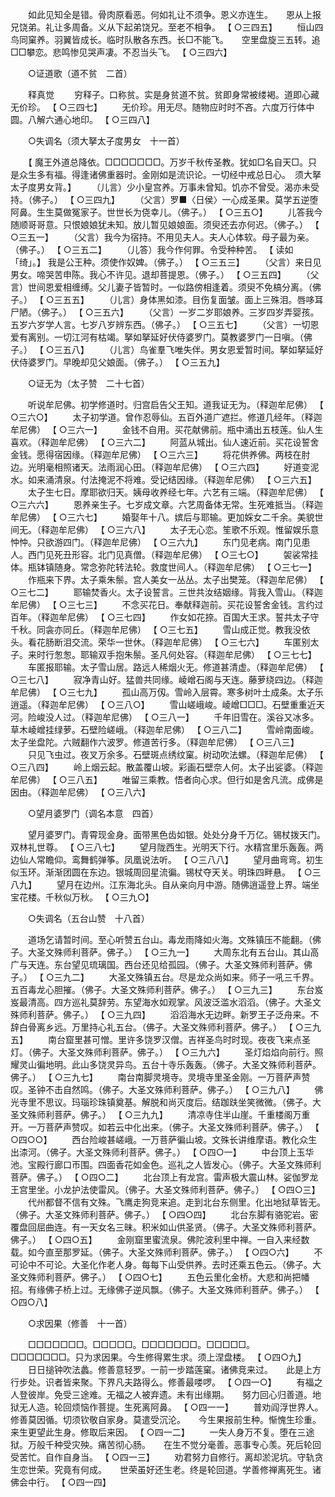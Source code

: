 <!-- { "loadSidebar": true } -->
　　如此见知全是错。骨肉原看恶。何如礼让不须争。恩义亦连生。　　恩从上报兄饶弟。礼让多周备。义从下起弟饶兄。至老不相争。 【 ○三四五】 
　　恒山四鸟同窠养。羽翼皆成长。临时队散各东西。长□不能飞。　　空里盘旋三五转。追□□攀恋。悲鸣惨见哭声凄。不忍当头飞。 【 ○三四六】 

　　○证道歌（道不贫　二首） 

　　释真觉 
　　穷释子。口称贫。实是身贫道不贫。贫即身常被缕褐。道即心藏无价珍。 【 ○三四七】 
　　无价珍。用无尽。随物应时时不吝。六度万行体中圆。八解六通心地印。 【 ○三四八】 

　　○失调名（须大拏太子度男女　十一首） 

　　【 魔王外道总降依。□□□□□□□。万岁千秋传圣教。犹如□名自天□。只是众生多有福。得逢诸佛重器时。金刚如是流识论。一切经中戒总日心。　须大拏太子度男女背。】 
　　（儿言）少小皇宫养。万事未曾知。饥亦不曾受。渴亦未受持。（佛子。） 【 ○三四九】 
　　（父言）罗■〈日侯〉一心成圣果。莫学五逆堕阿鼻。生生莫做冤家子。世世长为侥幸儿。（佛子。） 【 ○三五○】 
　　儿答我今随顺哥哥意。只恨娘娘犹未知。放儿暂见娘娘面。须臾还去亦何迟。（佛子。） 【 ○三五一】 
　　（父言）我今为宿持。不用见夫人。夫人心体软。母子最为亲。（佛子。） 【 ○三五二】 
　　（儿答）我今作何罪。令受种种苦。 【 读如「绮」。】 我是公王种。须使作奴婢。（佛子。） 【 ○三五三】 
　　（父言）来日见男女。啼哭苦申陈。我心不许见。退却菩提恩。（佛子。） 【 ○三五四】 
　　（父言）世间恩爱相缠缚。父儿妻子皆暂时。一似路傍相逢着。须臾不免槁分离。（佛子。） 【 ○三五五】 
　　（儿言）身体黑如漆。目伤复面皱。面上三殊泪。唇哆耳尸陋。（佛子。） 【 ○三五六】 
　　（父言）一岁二岁耶娘养。三岁四岁弄婴孩。五岁六岁学人言。七岁八岁辨东西。（佛子。） 【 ○三五七】 
　　（父言）一切恩爱有离别。一切江河有枯竭。拏如拏延好伏侍婆罗门。莫教婆罗门一日嗔。（佛子。） 【 ○三五八】 
　　（儿言）鸟雀羣飞唯失伴。男女恩爱暂时间。拏如拏延好伏侍婆罗门。早晚却见父娘面。（佛子。） 【 ○三五九】 

　　○证无为（太子赞　二十七首） 

　　听说牟尼佛。初学修道时。归宫启告父王知。道我证无为。（释迦牟尼佛） 【 ○三六○】 
　　太子初学道。曾作忍辱仙。五百外道广遮拦。修道几经年。（释迦牟尼佛） 【 ○三六一】 
　　金钱不自用。买花献佛前。瓶中涌出五枝莲。仙人生喜欢。（释迦牟尼佛） 【 ○三六二】 
　　阿蓝从城出。仙人速近前。买花设誓舍金钱。愿得宿因缘。（释迦牟尼佛） 【 ○三六三】 
　　将花供养佛。两枝在肘边。光明毫相照诸天。法雨润心田。（释迦牟尼佛） 【 ○三六四】 
　　好道变泥水。如来涌清泉。付法掩泥不将难。受记结因缘。（释迦牟尼佛） 【 ○三六五】 
　　太子生七日。摩耶欲归天。姨母收养经七年。六艺有三端。（释迦牟尼佛） 【 ○三六六】 
　　恩养亲生子。七岁成文章。六艺周备体无常。生死难抵当。（释迦牟尼佛） 【 ○三六七】 
　　婚娶年十八。嫔后与耶输。更加婇女二千余。美貌世间无。（释迦牟尼佛） 【 ○三六八】 
　　太子无心恋。笙歌不乐观。惟留娱乐意忡忡。只欲游四门。（释迦牟尼佛） 【 ○三六九】 
　　东门见老病。南门见患人。西门见死丑形容。北门见真僧。（释迦牟尼佛） 【 ○三七○】 
　　袈裟常挂体。瓶钵镇随身。常念弥陀转法轮。救度世间人。（释迦牟尼佛） 【 ○三七一】 
　　作瓶来下界。太子乘朱鬃。宫人美女一丛丛。太子出樊笼。（释迦牟尼佛） 【 ○三七二】 
　　耶输焚香火。太子设誓言。三世共汝结姻缘。背我入雪山。（释迦牟尼佛） 【 ○三七三】 
　　不念买花日。奉献释迦前。买花设誓舍金钱。言约过百年。（释迦牟尼佛） 【 ○三七四】 
　　作女如花捺。百国大王求。誓共太子守千秋。同衾亦同丘。（释迦牟尼佛） 【 ○三七五】 
　　雪山成正觉。教我没依头。看花肠断泪交流。荣华一世休。（释迦牟尼佛） 【 ○三七六】 
　　车匿别太子。来时行怱怱。耶输双手抱朱鬃。圣凡何处容。（释迦牟尼佛） 【 ○三七七】 
　　车匿报耶输。太子雪山居。路远人稀烟火无。修道甚清虚。（释迦牟尼佛） 【 ○三七八】 
　　寂净青山好。猛兽共同缘。崚嶒石阁与天连。藤萝绕四边。（释迦牟尼佛） 【 ○三七九】 
　　孤山高万仭。雪岭入层霄。寒多树叶土成条。太子乐逍遥。（释迦牟尼佛） 【 ○三八○】 
　　雪山嵯峨峻。崚嶒□□□。石壁重重近天河。险峻没人过。（释迦牟尼佛） 【 ○三八一】 
　　千年旧雪在。溪谷又冰多。草木崚嶒挂绿萝。石壁险嵯峨。（释迦牟尼佛） 【 ○三八二】 
　　雪岭南面峻。太子坐盘陀。六贼翻作六波罗。修道苦行多。（释迦牟尼佛） 【 ○三八三】 
　　只见飞虫过。夜叉万余多。石壁斑点绣纹窠。树动吹法螺。（释迦牟尼佛） 【 ○三八四】 
　　岭上烟云起。散盖覆山坡。彩画石壁奈人何。太子出娑婆。（释迦牟尼佛） 【 ○三八五】 
　　唯留三乘教。悟者向心求。但行如是舍凡流。成佛是因由。（释迦牟尼佛） 【 ○三八六】 

　　○望月婆罗门（调名本意　四首） 

　　望月婆罗门。青霄现金身。面带黑色齿如银。处处分身千万亿。锡杖拨天门。双林礼世尊。 【 ○三八七】 
　　望月陇西生。光明天下行。水精宫里乐轰轰。两边仙人常瞻仰。鸾舞鹤弹筝。凤凰说法听。 【 ○三八八】 
　　望月曲弯弯。初生似玉环。渐渐团圆在东边。银城周回星流徧。锡杖夺天关。明珠四畔悬。 【 ○三八九】 
　　望月在边州。江东海北头。自从亲向月中游。随佛逍遥登上界。端坐宝花楼。千秋似万秋。 【 ○三九○】 

　　○失调名（五台山赞　十八首） 

　　道场乞请暂时间。至心听赞五台山。毒龙雨降如火海。文殊镇压不能翻。（佛子。大圣文殊师利菩萨。佛子。） 【 ○三九一】 
　　大周东北有五台山。其山高广与天连。东台望见琉璃国。西台还见给孤园。（佛子。大圣文殊师利菩萨。佛子。） 【 ○三九二】 
　　大圣文殊镇五台。尽是龙众尚如来。师子一吼三千界。五百毒龙心胆摧。（佛子。大圣文殊师利菩萨。佛子。） 【 ○三九三】 
　　东台岌岌最清高。四方巡礼莫辞劳。东望海水如观掌。风波泛滥水滔滔。（佛子。大圣文殊师利菩萨。佛子。） 【 ○三九四】 
　　滔滔海水无边畔。新罗王子泛舟来。不辞白骨离乡远。万里持心礼五台。（佛子。大圣文殊师利菩萨。佛子。） 【 ○三九五】 
　　南台窟里甚可憎。里许多饶罗汉僧。吉祥圣鸟时时现。夜夜飞来点圣灯。（佛子。大圣文殊师利菩萨。佛子。） 【 ○三九六】 
　　圣灯焰焰向前行。照耀灵山徧地明。此山多饶灵异鸟。五台十寺乐轰轰。（佛子。大圣文殊师利菩萨。佛子。） 【 ○三九七】 
　　南台南脚灵境寺。灵境寺里圣金刚。一万菩萨声赞叹。圣钟不击自然鸣。（佛子。大圣文殊师利菩萨。佛子。） 【 ○三九八】 
　　佛光寺里不思议。玛瑙珍珠镇奠基。解脱和尚灭度后。结跏趺坐笑微微。（佛子。大圣文殊师利菩萨。佛子。） 【 ○三九九】 
　　清凉寺住半山崖。千重楼阁万重开。一万菩萨声赞叹。如若云中化出来。（佛子。大圣文殊师利菩萨。佛子。） 【 ○四○○】 
　　西台险峻甚嵯峨。一万菩萨徧山坡。文殊长讲维摩语。教化众生出渿河。（佛子。大圣文殊师利菩萨。佛子。） 【 ○四○一】 
　　中台顶上玉华池。宝殿行廊口帀围。四面香花如金色。巡礼之人皆发心。（佛子。大圣文殊师利菩萨。佛子。） 【 ○四○二】 
　　北台顶上有龙宫。雷声极大震山林。娑伽罗龙王宫里坐。小龙护法使雷风。（佛子。大圣文殊师利菩萨。佛子。） 【 ○四○三】 
　　代州都督不信有文殊。飞鹰走狗竞来追。走到北台东侧里。化出地狱草皆无。（佛子。大圣文殊师利菩萨。佛子。） 【 ○四○四】 
　　北台东脚有骆驼岩。密覆盘回屈曲连。有一天女名三昧。积米如山供圣贤。（佛子。大圣文殊师利菩萨。佛子。） 【 ○四○五】 
　　金刚窟里蜜流泉。佛陀波利里中禅。一自入来经数载。如今直至那罗延。（佛子。大圣文殊师利菩萨。佛子。） 【 ○四○六】 
　　不可论中不可论。大圣化作老人身。每每下山受供养。去时还乘五色云。（佛子。大圣文殊师利菩萨。佛子。） 【 ○四○七】 
　　五色云里化金桥。大悲和尚把幡招。有缘佛子桥上过。无缘佛子逆风飘。（佛子。大圣文殊师利菩萨。佛子。） 【 ○四○八】 

　　○求因果（修善　十一首） 

　　□□□□□□□。□□□□□。□□□□□□□。□□□□□。　　□□□□□□□。只为求因果。今生修得累生求。须上涅盘楼。 【 ○四○九】 
　　日日搥钟吹法蠡。修善意轻罗。一前一步踏莲窠。诸佛竞来过。　　此是上方行步处。识者皆来聚。下界凡夫路得么。修善最喽啰。 【 ○四一○】 
　　有福之人登彼岸。免受三途难。无福之人被弃遗。未有出缘期。　　努力回心归善道。地狱无人造。轮回烦恼作菩提。生死离阿鼻。 【 ○四一一】 
　　普劝阎浮世界人。修善莫因循。切须钦敬自家身。莫遣受沉沦。　　今生果报前生种。惭愧生珍重。来生更望此生身。修取后来因。 【 ○四一二】 
　　一失人身万不复。堕在三途狱。万般千种受灾殃。痛苦彻心肠。　　在生不觉分毫善。恶事专心羡。死后轮回受苦忙。自作自身当。 【 ○四一三】 
　　劝君努力自修行。离却淤泥坑。守轨贪生恋世荣。究竟有何成。　　世荣虽好还生老。终是轮回道。学善修禅离死生。诸佛会中行。 【 ○四一四】 
